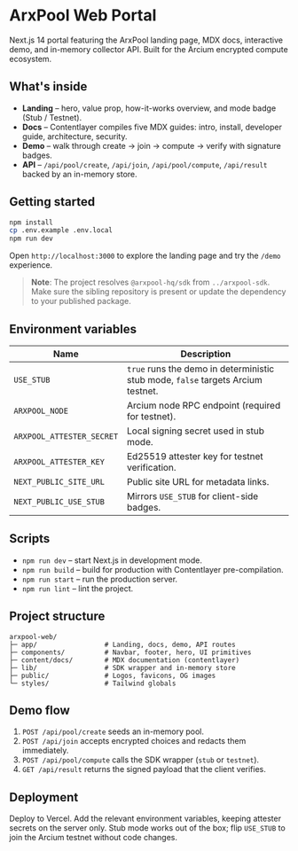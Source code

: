 # ArxPool Web Portal

Next.js 14 portal featuring the ArxPool landing page, MDX docs, interactive demo, and in-memory collector API. Built for the Arcium encrypted compute ecosystem.

## What's inside

- **Landing** – hero, value prop, how-it-works overview, and mode badge (Stub / Testnet).
- **Docs** – Contentlayer compiles five MDX guides: intro, install, developer guide, architecture, security.
- **Demo** – walk through create → join → compute → verify with signature badges.
- **API** – `/api/pool/create`, `/api/join`, `/api/pool/compute`, `/api/result` backed by an in-memory store.

## Getting started

```bash
npm install
cp .env.example .env.local
npm run dev
```

Open `http://localhost:3000` to explore the landing page and try the `/demo` experience.

> **Note**: The project resolves `@arxpool-hq/sdk` from `../arxpool-sdk`. Make sure the sibling repository is present or update the dependency to your published package.

## Environment variables

| Name | Description |
| --- | --- |
| `USE_STUB` | `true` runs the demo in deterministic stub mode, `false` targets Arcium testnet. |
| `ARXPOOL_NODE` | Arcium node RPC endpoint (required for testnet). |
| `ARXPOOL_ATTESTER_SECRET` | Local signing secret used in stub mode. |
| `ARXPOOL_ATTESTER_KEY` | Ed25519 attester key for testnet verification. |
| `NEXT_PUBLIC_SITE_URL` | Public site URL for metadata links. |
| `NEXT_PUBLIC_USE_STUB` | Mirrors `USE_STUB` for client-side badges. |

## Scripts

- `npm run dev` – start Next.js in development mode.
- `npm run build` – build for production with Contentlayer pre-compilation.
- `npm run start` – run the production server.
- `npm run lint` – lint the project.

## Project structure

```
arxpool-web/
├─ app/                 # Landing, docs, demo, API routes
├─ components/          # Navbar, footer, hero, UI primitives
├─ content/docs/        # MDX documentation (contentlayer)
├─ lib/                 # SDK wrapper and in-memory store
├─ public/              # Logos, favicons, OG images
└─ styles/              # Tailwind globals
```

## Demo flow

1. `POST /api/pool/create` seeds an in-memory pool.
2. `POST /api/join` accepts encrypted choices and redacts them immediately.
3. `POST /api/pool/compute` calls the SDK wrapper (`stub` or `testnet`).
4. `GET /api/result` returns the signed payload that the client verifies.

## Deployment

Deploy to Vercel. Add the relevant environment variables, keeping attester secrets on the server only. Stub mode works out of the box; flip `USE_STUB` to join the Arcium testnet without code changes.

